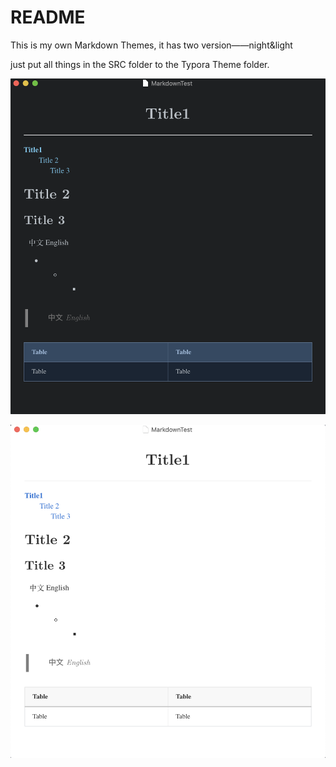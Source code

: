 # README

This is my own Markdown Themes, it has two version——night&light

just put all things in the SRC folder to the Typora Theme folder.

![](https://github.com/Ash-Zheng/My-Markdown-Themes/blob/master/demo/night.png)

![](https://github.com/Ash-Zheng/My-Markdown-Themes/blob/master/demo/light.png)

